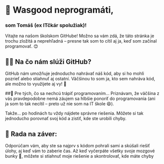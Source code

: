 # 👋 Wasgood neprogramáti, 
### som Tomáš (ex ITčkár spolužiak)!
Vitajte na našom školskom GitHube! Možno sa vám zdá, že táto stránka je trochu zložitá a neprehľadná – presne tak som to cítil aj ja, keď som začínal programovať. 😊

## 🧑‍💻 Na čo nám slúži GitHub?
GitHub nám umožňuje jednoducho nahrávať náš kód, aby si ho mohli pozrieť alebo stiahnuť aj ostatní. Väčšinou to som ja, kto sem nahráva kód, ale možno to využijete aj vy! 🙌

##📌 Pre tých, čo sa nechcú trápiť programovaním...
Priznávam, že väčšina z vás pravdepodobne nemá záujem sa hlbšie ponoriť do programovania (ani ja som to tak necítil – preto už nie som na IT škole 😄).

Takže... po hodinách tu vždy nájdete správne riešenia. Môžete si tak jednoducho porovnať svoj kód a zistiť, kde ste urobili chyby.

## 🤔 Rada na záver:
Odporúčam vám, aby ste sa najprv s kódom pohrali sami a skúšali riešiť úlohy, aj keď vám to zaberie čas. Až keď vyčerpáte všetky svoje mozgové bunky 🧠, môžete si stiahnuť moje riešenie a skontrolovať, kde máte chyby
